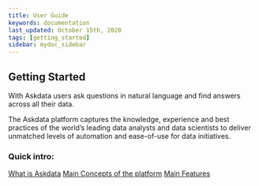 ```yaml
---
title: User Guide
keywords: documentation
last_updated: October 15th, 2020
tags: [getting_started]
sidebar: mydoc_sidebar
---
```


## Getting Started

With Askdata users ask questions in natural language and find answers across all their data.

The Askdata platform captures the knowledge, experience and best practices of the world’s leading data analysts and data scientists to deliver unmatched levels of automation and ease-of-use for data initiatives.

### Quick intro:

[What is Askdata](what-is-an-askdata-agent)
[Main Concepts of the platform](main-concepts)
[Main Features](main-features-of-the-askdata-platform)
